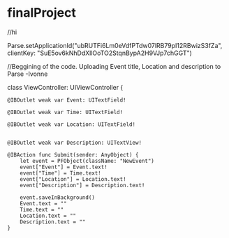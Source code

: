 # finalProject
//hi

Parse.setApplicationId("ubRUTFi6Lm0eVdfPTdw07lRB79pI12RBwizS3fZa",
  clientKey: "SuE5ov6kNhDdXllOoTO2StqnBypA2H9VJp7chGGT")
  
  //Beggining of the code. Uploading Event title, Location and description to Parse -Ivonne
  
class ViewController: UIViewController {
    
    @IBOutlet weak var Event: UITextField!
    
    @IBOutlet weak var Time: UITextField!
    
    @IBOutlet weak var Location: UITextField!
    

    @IBOutlet weak var Description: UITextView!
    
    @IBAction func Submit(sender: AnyObject) {
        let event = PFObject(className: "NewEvent")
        event["Event"] = Event.text!
        event["Time"] = Time.text!
        event["Location"] = Location.text!
        event["Description"] = Description.text!
        
        event.saveInBackground()
        Event.text = ""
        Time.text = ""
        Location.text = ""
        Description.text = ""
    }
